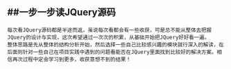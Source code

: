 ##一步一步读JQuery源码
-----------------------------
    每次看JQuery源码都是半途而返，虽说每次看都会有一些收获，可是总不能从整体去把握JQuery的设计与实现，这次希望通过一次次的积累，从基础开始把JQuery好好看一遍。
    整体思路是先从整体的结构分析开始，然后选择一些自己比较感兴趣的模块就行深入的解读，在后面则针对一些自己在项目实践中遇到的问题看能否在JQuery里面找到比较好的解决方案。相信再次过程中定会学习到更多，收获意想不到的结果！